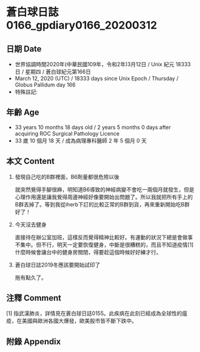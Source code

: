 [_metadata_:encoding]: - "utf-8"
[_metadata_:fileformat]: - "markdown"
[_metadata_:MIME_type]: - "text/plain"
[_metadata_:markdown_version]: - "commonmark version 0.29"
[_metadata_:markdown_spec]: - "https://spec.commonmark.org/0.29/"

# 蒼白球日誌0166_gpdiary0166_20200312 #

## 日期 Date ##

* 世界協調時間2020年(中華民國109年，令和2年)3月12日 / Unix 紀元 18333 日 / 星期四 / 蒼白球紀元第166日
* March 12, 2020 (UTC) / 18333 days since Unix Epoch / Thursday / Globus Pallidum day 166
* 特殊註記:

## 年齡 Age ##

* 33 years 10 months 18 days old / 2 years 5 months 0 days after acquiring ROC Surgical Pathology Licence
* 33 歲 10 個月 18 天 / 成為病理專科醫師 2 年 5 個月 0 天

## 本文 Content ##

1. 發現自己吃的B群裡面，B6劑量都很危險以後

    就突然覺得手腳很麻，明知道B6導致的神經病變不會吃一兩個月就發生，但是心理作用還是讓我覺得周邊神經好像要開始出問題了。所以我就把所有手上的B群丟掉了。等到我從iherb下訂的比較正常的B群到貨，再來重新開始吃B群好了！

2. 今天沒去健身

    直接待在辦公室加班，這樣反而覺得精神比較好。有運動的狀況下總是會做事不集中。但不行，明天一定要恢復健身，中斷是很糟糕的，而且不知道疫情[1]什麼時候會讓台中的健身房關閉，得要趁這個時候好好練才行。

3. 蒼白球日誌2019冬應該要開始試印了

    拖有點久了。

## 注釋 Comment ##

[1] 指武漢肺炎，詳情見在蒼白球日誌0155。此疾病在此刻已經成為全球性的瘟疫，在美國與歐洲各國大爆發，歐美股市皆不斷下跌中。

## 附錄 Appendix ##
